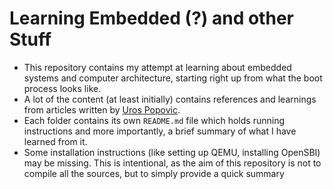 # Learning Embedded (?) and other Stuff

- This repository contains my attempt at learning about embedded systems and computer architecture, starting right up from what the boot process looks like.
- A lot of the content (at least initially) contains references and learnings from articles written by [Uros Popovic](https://popovicu.com/).
- Each folder contains its own `README.md` file which holds running instructions and more importantly, a brief summary of what I have learned from it. 
- Some installation instructions (like setting up QEMU, installing OpenSBI) may be missing. This is intentional, as the aim of this repository is not to compile all the sources, but to simply provide a quick summary